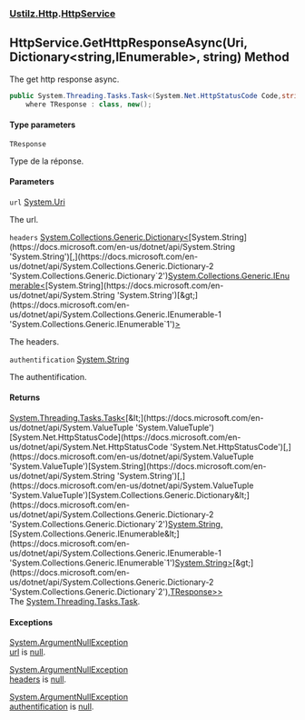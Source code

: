 ### [Ustilz.Http](Ustilz.Http.md 'Ustilz.Http').[HttpService](Ustilz.Http.HttpService.md 'Ustilz.Http.HttpService')

## HttpService.GetHttpResponseAsync<TResponse>(Uri, Dictionary<string,IEnumerable<string>>, string) Method

The get http response async.

```csharp
public System.Threading.Tasks.Task<(System.Net.HttpStatusCode Code,string? ResponsePhrase,System.Collections.Generic.Dictionary<string,System.Collections.Generic.IEnumerable<string>> Headers,TResponse? Response)> GetHttpResponseAsync<TResponse>(System.Uri url, System.Collections.Generic.Dictionary<string,System.Collections.Generic.IEnumerable<string>> headers, string? authentification)
    where TResponse : class, new();
```
#### Type parameters

<a name='Ustilz.Http.HttpService.GetHttpResponseAsync_TResponse_(System.Uri,System.Collections.Generic.Dictionary_string,System.Collections.Generic.IEnumerable_string__,string).TResponse'></a>

`TResponse`

Type de la réponse.
#### Parameters

<a name='Ustilz.Http.HttpService.GetHttpResponseAsync_TResponse_(System.Uri,System.Collections.Generic.Dictionary_string,System.Collections.Generic.IEnumerable_string__,string).url'></a>

`url` [System.Uri](https://docs.microsoft.com/en-us/dotnet/api/System.Uri 'System.Uri')

The url.

<a name='Ustilz.Http.HttpService.GetHttpResponseAsync_TResponse_(System.Uri,System.Collections.Generic.Dictionary_string,System.Collections.Generic.IEnumerable_string__,string).headers'></a>

`headers` [System.Collections.Generic.Dictionary&lt;](https://docs.microsoft.com/en-us/dotnet/api/System.Collections.Generic.Dictionary-2 'System.Collections.Generic.Dictionary`2')[System.String](https://docs.microsoft.com/en-us/dotnet/api/System.String 'System.String')[,](https://docs.microsoft.com/en-us/dotnet/api/System.Collections.Generic.Dictionary-2 'System.Collections.Generic.Dictionary`2')[System.Collections.Generic.IEnumerable&lt;](https://docs.microsoft.com/en-us/dotnet/api/System.Collections.Generic.IEnumerable-1 'System.Collections.Generic.IEnumerable`1')[System.String](https://docs.microsoft.com/en-us/dotnet/api/System.String 'System.String')[&gt;](https://docs.microsoft.com/en-us/dotnet/api/System.Collections.Generic.IEnumerable-1 'System.Collections.Generic.IEnumerable`1')[&gt;](https://docs.microsoft.com/en-us/dotnet/api/System.Collections.Generic.Dictionary-2 'System.Collections.Generic.Dictionary`2')

The headers.

<a name='Ustilz.Http.HttpService.GetHttpResponseAsync_TResponse_(System.Uri,System.Collections.Generic.Dictionary_string,System.Collections.Generic.IEnumerable_string__,string).authentification'></a>

`authentification` [System.String](https://docs.microsoft.com/en-us/dotnet/api/System.String 'System.String')

The authentification.

#### Returns
[System.Threading.Tasks.Task&lt;](https://docs.microsoft.com/en-us/dotnet/api/System.Threading.Tasks.Task-1 'System.Threading.Tasks.Task`1')[&lt;](https://docs.microsoft.com/en-us/dotnet/api/System.ValueTuple 'System.ValueTuple')[System.Net.HttpStatusCode](https://docs.microsoft.com/en-us/dotnet/api/System.Net.HttpStatusCode 'System.Net.HttpStatusCode')[,](https://docs.microsoft.com/en-us/dotnet/api/System.ValueTuple 'System.ValueTuple')[System.String](https://docs.microsoft.com/en-us/dotnet/api/System.String 'System.String')[,](https://docs.microsoft.com/en-us/dotnet/api/System.ValueTuple 'System.ValueTuple')[System.Collections.Generic.Dictionary&lt;](https://docs.microsoft.com/en-us/dotnet/api/System.Collections.Generic.Dictionary-2 'System.Collections.Generic.Dictionary`2')[System.String](https://docs.microsoft.com/en-us/dotnet/api/System.String 'System.String')[,](https://docs.microsoft.com/en-us/dotnet/api/System.Collections.Generic.Dictionary-2 'System.Collections.Generic.Dictionary`2')[System.Collections.Generic.IEnumerable&lt;](https://docs.microsoft.com/en-us/dotnet/api/System.Collections.Generic.IEnumerable-1 'System.Collections.Generic.IEnumerable`1')[System.String](https://docs.microsoft.com/en-us/dotnet/api/System.String 'System.String')[&gt;](https://docs.microsoft.com/en-us/dotnet/api/System.Collections.Generic.IEnumerable-1 'System.Collections.Generic.IEnumerable`1')[&gt;](https://docs.microsoft.com/en-us/dotnet/api/System.Collections.Generic.Dictionary-2 'System.Collections.Generic.Dictionary`2')[,](https://docs.microsoft.com/en-us/dotnet/api/System.ValueTuple 'System.ValueTuple')[TResponse](Ustilz.Http.HttpService.GetHttpResponseAsync_TResponse_(System.Uri,System.Collections.Generic.Dictionary_string,System.Collections.Generic.IEnumerable_string__,string).md#Ustilz.Http.HttpService.GetHttpResponseAsync_TResponse_(System.Uri,System.Collections.Generic.Dictionary_string,System.Collections.Generic.IEnumerable_string__,string).TResponse 'Ustilz.Http.HttpService.GetHttpResponseAsync<TResponse>(System.Uri, System.Collections.Generic.Dictionary<string,System.Collections.Generic.IEnumerable<string>>, string).TResponse')[&gt;](https://docs.microsoft.com/en-us/dotnet/api/System.ValueTuple 'System.ValueTuple')[&gt;](https://docs.microsoft.com/en-us/dotnet/api/System.Threading.Tasks.Task-1 'System.Threading.Tasks.Task`1')  
The [System.Threading.Tasks.Task](https://docs.microsoft.com/en-us/dotnet/api/System.Threading.Tasks.Task 'System.Threading.Tasks.Task').

#### Exceptions

[System.ArgumentNullException](https://docs.microsoft.com/en-us/dotnet/api/System.ArgumentNullException 'System.ArgumentNullException')  
[url](Ustilz.Http.HttpService.GetHttpResponseAsync_TResponse_(System.Uri,System.Collections.Generic.Dictionary_string,System.Collections.Generic.IEnumerable_string__,string).md#Ustilz.Http.HttpService.GetHttpResponseAsync_TResponse_(System.Uri,System.Collections.Generic.Dictionary_string,System.Collections.Generic.IEnumerable_string__,string).url 'Ustilz.Http.HttpService.GetHttpResponseAsync<TResponse>(System.Uri, System.Collections.Generic.Dictionary<string,System.Collections.Generic.IEnumerable<string>>, string).url') is [null](https://docs.microsoft.com/en-us/dotnet/csharp/language-reference/keywords/null 'https://docs.microsoft.com/en-us/dotnet/csharp/language-reference/keywords/null').

[System.ArgumentNullException](https://docs.microsoft.com/en-us/dotnet/api/System.ArgumentNullException 'System.ArgumentNullException')  
[headers](Ustilz.Http.HttpService.GetHttpResponseAsync_TResponse_(System.Uri,System.Collections.Generic.Dictionary_string,System.Collections.Generic.IEnumerable_string__,string).md#Ustilz.Http.HttpService.GetHttpResponseAsync_TResponse_(System.Uri,System.Collections.Generic.Dictionary_string,System.Collections.Generic.IEnumerable_string__,string).headers 'Ustilz.Http.HttpService.GetHttpResponseAsync<TResponse>(System.Uri, System.Collections.Generic.Dictionary<string,System.Collections.Generic.IEnumerable<string>>, string).headers') is [null](https://docs.microsoft.com/en-us/dotnet/csharp/language-reference/keywords/null 'https://docs.microsoft.com/en-us/dotnet/csharp/language-reference/keywords/null').

[System.ArgumentNullException](https://docs.microsoft.com/en-us/dotnet/api/System.ArgumentNullException 'System.ArgumentNullException')  
[authentification](Ustilz.Http.HttpService.GetHttpResponseAsync_TResponse_(System.Uri,System.Collections.Generic.Dictionary_string,System.Collections.Generic.IEnumerable_string__,string).md#Ustilz.Http.HttpService.GetHttpResponseAsync_TResponse_(System.Uri,System.Collections.Generic.Dictionary_string,System.Collections.Generic.IEnumerable_string__,string).authentification 'Ustilz.Http.HttpService.GetHttpResponseAsync<TResponse>(System.Uri, System.Collections.Generic.Dictionary<string,System.Collections.Generic.IEnumerable<string>>, string).authentification') is [null](https://docs.microsoft.com/en-us/dotnet/csharp/language-reference/keywords/null 'https://docs.microsoft.com/en-us/dotnet/csharp/language-reference/keywords/null').